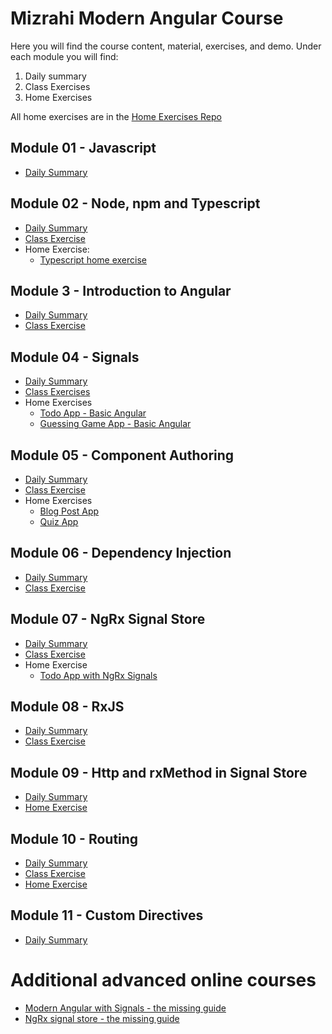 # Mizrahi Modern Angular Course
Here you will find the course content, material, exercises, and demo.
Under each module you will find:
1. Daily summary
2. Class Exercises
3. Home Exercises

All home exercises are in the [Home Exercises Repo](https://github.com/kobi-hari-courses/angular-exercises)


## Module 01 - Javascript
* [Daily Summary](./module%2001%20-%20javscript/README.md)

## Module 02 - Node, npm and Typescript
* [Daily Summary](./module%2002%20-%20nodeJS/README.md)
* [Class Exercise](./module%2002%20-%20nodeJS/exercises/README.md)
* Home Exercise:
    * [Typescript home exercise](https://github.com/kobi-hari-courses/modern-angular-exercises/blob/main/ex01-typescript/README.md)

## Module 3 - Introduction to Angular
* [Daily Summary](./module%2003%20-%20hello%20angular/README.md)
* [Class Exercise](./module%2003%20-%20hello%20angular/exercises/README.md)

## Module 04 - Signals
* [Daily Summary](./module%2004%20-%20signals/README.md)
* [Class Exercises](./module%2004%20-%20signals/exercises/README.md)
* Home Exercises
    * [Todo App - Basic Angular](https://github.com/kobi-hari-courses/modern-angular-exercises/blob/main/ex02-angular-basics/README.md)
    * [Guessing Game App - Basic Angular](https://github.com/kobi-hari-courses/modern-angular-exercises/tree/main/ex03-angular-basics)

## Module 05 - Component Authoring
* [Daily Summary](./module%2005%20-%20component%20authoring/README.md)
* [Class Exercise](./module%2005%20-%20component%20authoring/exercises/README.md)
* Home Exercises
    * [Blog Post App](https://github.com/kobi-hari-courses/modern-angular-exercises/tree/main/ex04-angular-components)
    * [Quiz App](https://github.com/kobi-hari-courses/modern-angular-exercises/tree/main/ex05-angular-components)

## Module 06 - Dependency Injection
* [Daily Summary](./module%2006%20-%20dependency%20injection/README.md)
* [Class Exercise](./module%2006%20-%20dependency%20injection/exercises/README.md)

## Module 07 - NgRx Signal Store
* [Daily Summary](./module%2007%20-%20ngrx%20signal%20store/README.md)
* [Class Exercise](./module%2007%20-%20ngrx%20signal%20store/exercises/README.md)
* Home Exercise
    * [Todo App with NgRx Signals](https://github.com/kobi-hari-courses/modern-angular-exercises/blob/main/ex06-ngrx-signals)

## Module 08 - RxJS
* [Daily Summary](./module%2008%20-%20rxjs/README.md)
* [Class Exercise](./module%2008%20-%20rxjs/exercises/README.md)

## Module 09 - Http and rxMethod in Signal Store
* [Daily Summary](./module%2009%20-%20http%20and%20rxMethod/README.md)
* [Home Exercise](https://github.com/kobi-hari-courses/modern-angular-exercises/tree/main/ex07-ngrx-rxjs-interop)

## Module 10 - Routing
* [Daily Summary](./module%2010%20-%20routing/README.md)
* [Class Exercise](./module%2010%20-%20routing/exercises/README.md)
* [Home Exercise](https://github.com/kobi-hari-courses/modern-angular-exercises/blob/main/ex08-routing/README.md)

## Module 11 - Custom Directives
* [Daily Summary](./module%2011%20-%20directives/README.md)


# Additional advanced online courses
- [Modern Angular with Signals - the missing guide](https://www.udemy.com/course/modern-angular-with-signals-the-missing-guide/?referralCode=D6E6DCE04E9A41ADC517)
- [NgRx signal store - the missing guide](https://www.udemy.com/course/ngrx-signal-store-the-missing-guide/?referralCode=05384AF83051655A1C59)

